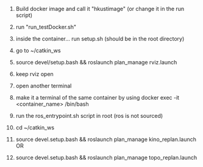 1) Build docker image and call it "hkustimage" (or change it in the run script)
2) run "run_testDocker.sh"
3) inside the container... run setup.sh (should be in the root directory)
4) go to ~/catkin_ws
5) source devel/setup.bash && roslaunch plan_manage rviz.launch
6) keep rviz open

7) open another terminal
8) make it a terminal of the same container by using 
    docker exec -it <container_name> /bin/bash
9) run the ros_entrypoint.sh script in root (ros is not sourced)
10) cd ~/catkin_ws
11) source devel.setup.bash && roslaunch plan_manage kino_replan.launch
OR
11) source devel.setup.bash && roslaunch plan_manage topo_replan.launch